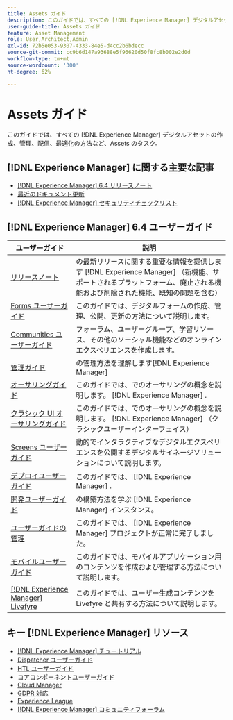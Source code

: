 ```yaml
---
title: Assets ガイド
description: このガイドでは、すべての [!DNL Experience Manager] デジタルアセットの作成、管理、配信、最適化の方法など、Assets のタスク。
user-guide-title: Assets ガイド
feature: Asset Management
role: User,Architect,Admin
exl-id: 72b5e053-9307-4333-84e5-d4cc2b6bdecc
source-git-commit: cc9b6d147a93688e5f96620d50f8fc8b002e2d0d
workflow-type: tm+mt
source-wordcount: '300'
ht-degree: 62%

---
```


# Assets ガイド

このガイドでは、すべての [!DNL Experience Manager] デジタルアセットの作成、管理、配信、最適化の方法など、Assets のタスク。

## [!DNL Experience Manager] に関する主要な記事 

* [[!DNL Experience Manager] 6.4 リリースノート](/help/release-notes/home.md)
* [最近のドキュメント更新](https://experienceleague.adobe.com/docs/experience-manager-release-information/aem-release-updates/doc-updates/documentation-updates.html?lang=ja)
* [[!DNL Experience Manager] セキュリティチェックリスト](/help/sites-administering/security-checklist.md)

## [!DNL Experience Manager] 6.4 ユーザーガイド

| ユーザーガイド | 説明 |
|--- |---|
| [リリースノート](/help/release-notes/home.md) | の最新リリースに関する重要な情報を提供します [!DNL Experience Manager] （新機能、サポートされるプラットフォーム、廃止される機能および削除された機能、既知の問題を含む） |
| [Forms ユーザーガイド](/help/forms/home.md) | このガイドでは、デジタルフォームの作成、管理、公開、更新の方法について説明します。 |
| [Communities ユーザーガイド](/help/communities/home.md) | フォーラム、ユーザーグループ、学習リソース、その他のソーシャル機能などのオンラインエクスペリエンスを作成します。 |
| [管理ガイド](/help/sites-administering/home.md) |  の管理方法を理解します[!DNL Experience Manager] |
| [オーサリングガイド](/help/sites-authoring/home.md) | このガイドでは、でのオーサリングの概念を説明します。 [!DNL Experience Manager] . |
| [クラシック UI オーサリングガイド](/help/sites-classic-ui-authoring/home.md) | このガイドでは、でのオーサリングの概念を説明します。 [!DNL Experience Manager]  （クラシックユーザーインターフェイス） |
| [Screens ユーザーガイド](https://experienceleague.adobe.com/docs/experience-manager-screens/user-guide/aem-screens-introduction.html?lang=ja) | 動的でインタラクティブなデジタルエクスペリエンスを公開するデジタルサイネージソリューションについて説明します。 |
| [デプロイユーザーガイド](/help/sites-deploying/home.md) | このガイドでは、 [!DNL Experience Manager] . |
| [開発ユーザーガイド](/help/sites-developing/home.md) | の構築方法を学ぶ [!DNL Experience Manager]  インスタンス。 |
| [ユーザーガイドの管理](/help/managing/home.md) | このガイドでは、 [!DNL Experience Manager]  プロジェクトが正常に完了しました。 |
| [モバイルユーザーガイド](/help/mobile/home.md) | このガイドでは、モバイルアプリケーション用のコンテンツを作成および管理する方法について説明します。 |
| [[!DNL Experience Manager]  Livefyre](https://experienceleague.adobe.com/docs/livefyre/using/home.html) | このガイドでは、ユーザー生成コンテンツを Livefyre と共有する方法について説明します。 |

## キー [!DNL Experience Manager]  リソース

* [[!DNL Experience Manager]  チュートリアル](https://experienceleague.adobe.com/docs/experience-manager-tutorials.html?lang=ja)
* [Dispatcher ユーザーガイド](https://experienceleague.adobe.com/docs/experience-manager-dispatcher/using/dispatcher.html?lang=ja)
* [HTL ユーザーガイド](https://experienceleague.adobe.com/docs/experience-manager-htl/using/overview.html?lang=ja)
* [コアコンポーネントユーザーガイド](https://experienceleague.adobe.com/docs/experience-manager-core-components/using/introduction.html?lang=ja)
* [Cloud Manager](https://experienceleague.adobe.com/docs/experience-manager-cloud-manager/using/introduction-to-cloud-manager.html?lang=ja)
* [GDPR 対応](/help/managing/data-protection-and-privacy.md)
* [Experience League](https://experienceleague.adobe.com/?promoid=K42KVXHD&amp;mv=other&amp;lang=ja#recommended/solutions/experience-manager)
* [[!DNL Experience Manager]  コミュニティフォーラム](https://experienceleaguecommunities.adobe.com/t5/adobe-experience-manager/ct-p/adobe-experience-manager-community?lang=ja)
